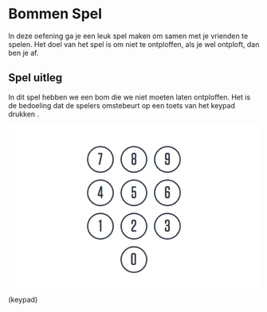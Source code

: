 # Bommen Spel

In deze oefening ga je een leuk spel maken om samen met je vrienden te spelen.
Het doel van het spel is om niet te ontploffen, als je wel ontploft, dan ben je af.

## Spel uitleg

In dit spel hebben we een bom die we niet moeten laten ontploffen. Het is de bedoeling dat de spelers omstebeurt op een toets van het keypad drukken .

![Keypad](./resources/numbers.png)
(keypad)
